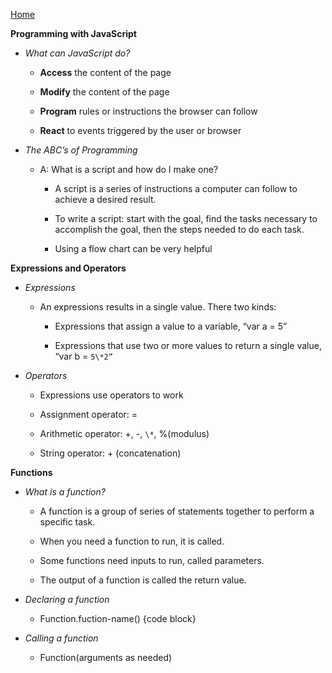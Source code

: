 [Home](https://bproorda.github.io/learning.journal/)

**Programming with JavaScript**

-   *What can JavaScript do?*

    -   **Access** the content of the page

    -   **Modify** the content of the page

    -   **Program** rules or instructions the browser can follow

    -   **React** to events triggered by the user or browser

-   *The ABC’s of Programming*

    -   A: What is a script and how do I make one?

        -   A script is a series of instructions a computer can follow to
            achieve a desired result.

        -   To write a script: start with the goal, find the tasks necessary to
            accomplish the goal, then the steps needed to do each task.

        -   Using a flow chart can be very helpful

**Expressions and Operators**

-   *Expressions*

    -   An expressions results in a single value. There two kinds:

        -   Expressions that assign a value to a variable, “var a = 5”

        -   Expressions that use two or more values to return a single value,
            “var b = ```5\*2”```

-   *Operators*

    -   Expressions use operators to work

    -   Assignment operator: =

    -   Arithmetic operator: +, -, ```\*```, %(modulus)

    -   String operator: + (concatenation)

**Functions**

-   *What is a function?*

    -   A function is a group of series of statements together to perform a
        specific task.

    -   When you need a function to run, it is called.

    -   Some functions need inputs to run, called parameters.

    -   The output of a function is called the return value.

-   *Declaring a function*

    -   Function.fuction-name() {code block}

-   *Calling a function*

    -   Function(arguments as needed)
